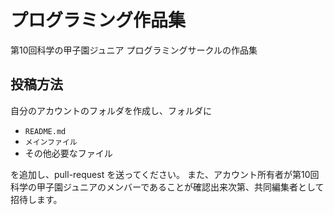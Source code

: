 # プログラミング作品集
第10回科学の甲子園ジュニア プログラミングサークルの作品集

## 投稿方法
自分のアカウントのフォルダを作成し、フォルダに

- `README.md`
- `メインファイル`
- その他必要なファイル

を追加し、pull-request を送ってください。
また、アカウント所有者が第10回科学の甲子園ジュニアのメンバーであることが確認出来次第、共同編集者として招待します。
